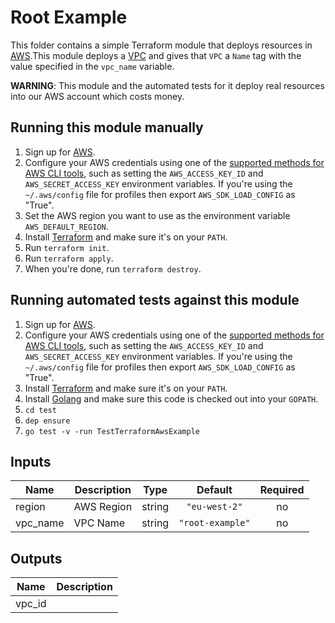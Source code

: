 # Root Example

This folder contains a simple Terraform module that deploys resources in [AWS](https://aws.amazon.com/).This module deploys a [
VPC](https://aws.amazon.com/vpc/) and gives that `VPC` a `Name` tag with the value specified in the
`vpc_name` variable.

**WARNING**: This module and the automated tests for it deploy real resources into our AWS account which costs money. 


## Running this module manually

1. Sign up for [AWS](https://aws.amazon.com/).
2. Configure your AWS credentials using one of the [supported methods for AWS CLI
   tools](https://docs.aws.amazon.com/cli/latest/userguide/cli-chap-getting-started.html), such as setting the
   `AWS_ACCESS_KEY_ID` and `AWS_SECRET_ACCESS_KEY` environment variables. If you're using the `~/.aws/config` file for profiles then export `AWS_SDK_LOAD_CONFIG` as "True".
3. Set the AWS region you want to use as the environment variable `AWS_DEFAULT_REGION`.
4. Install [Terraform](https://www.terraform.io/) and make sure it's on your `PATH`.
5. Run `terraform init`.
6. Run `terraform apply`.
7. When you're done, run `terraform destroy`.




## Running automated tests against this module

1. Sign up for [AWS](https://aws.amazon.com/).
1. Configure your AWS credentials using one of the [supported methods for AWS CLI
   tools](https://docs.aws.amazon.com/cli/latest/userguide/cli-chap-getting-started.html), such as setting the
   `AWS_ACCESS_KEY_ID` and `AWS_SECRET_ACCESS_KEY` environment variables. If you're using the `~/.aws/config` file for profiles then export `AWS_SDK_LOAD_CONFIG` as "True".
1. Install [Terraform](https://www.terraform.io/) and make sure it's on your `PATH`.
1. Install [Golang](https://golang.org/) and make sure this code is checked out into your `GOPATH`.
1. `cd test`
1. `dep ensure`
1. `go test -v -run TestTerraformAwsExample`

[/]: / "<!-- BEGINNING OF PRE-COMMIT-TERRAFORM DOCS HOOK -->"
## Inputs

| Name | Description | Type | Default | Required |
|------|-------------|:----:|:-----:|:-----:|
| region | AWS Region | string | `"eu-west-2"` | no |
| vpc\_name | VPC Name | string | `"root-example"` | no |

## Outputs

| Name | Description |
|------|-------------|
| vpc\_id |  |

[/]: / "<!-- END OF PRE-COMMIT-TERRAFORM DOCS HOOK -->"